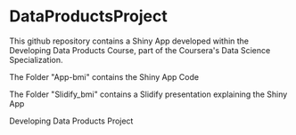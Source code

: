DataProductsProject
===================

This github repository contains a Shiny App developed within the Developing Data Products Course, part of the Coursera's
Data Science Specialization.

The Folder "App-bmi" contains the Shiny App Code

The Folder "Slidify_bmi" contains a Slidify presentation explaining the Shiny App


Developing Data Products Project
